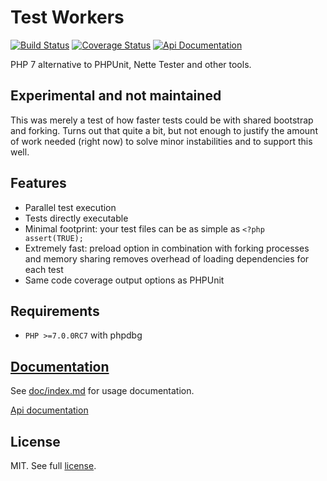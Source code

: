 # Test Workers

[![Build Status](https://magnum.travis-ci.com/Mikulas/test-workers.svg?token=oqMcqtvnR48QUSpdAyLu&branch=master)](https://magnum.travis-ci.com/Mikulas/test-workers)
[![Coverage Status](https://coveralls.io/repos/Mikulas/test-workers/badge.svg?branch=master&service=github)](https://coveralls.io/github/Mikulas/test-workers?branch=master)
[![Api Documentation](https://img.shields.io/badge/api-master-ff69b4.svg)](https://codedoc.pub/Mikulas/test-workers/master/index.html)

PHP 7 alternative to PHPUnit, Nette Tester and other tools.

## Experimental and not maintained

This was merely a test of how faster tests could be with shared bootstrap and forking. Turns out that quite a bit, but not enough to justify the amount of work needed (right now) to solve minor instabilities and to support this well.

## Features

- Parallel test execution
- Tests directly executable
- Minimal footprint: your test files can be as simple as `<?php assert(TRUE);`
- Extremely fast: preload option in combination with forking processes and memory sharing removes overhead of loading dependencies for each test
- Same code coverage output options as PHPUnit


## Requirements

- `PHP >=7.0.0RC7` with phpdbg


## [Documentation](doc/index.md)

See [doc/index.md](doc/index.md) for usage documentation.

[Api documentation](https://codedoc.pub/Mikulas/test-workers/master/index.html)


## License

MIT. See full [license](license.md).
